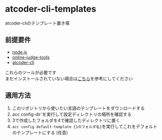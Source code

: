 # atcoder-cli-templates

atcoder-cliのテンプレート置き場

## 前提要件

- [node.js](https://nodejs.org/)
- [online-judge-tools](https://github.com/kmyk/online-judge-tools)
- [atcoder-cli](https://github.com/Tatamo/atcoder-cli)

これらのツールが必要です  
まだインストールされていない場合は[こちら](https://qiita.com/Adaachill/items/3d4ddad56c5c2cc372cd)を参考にしてください

## 適用方法

1. このリポジトリから使いたい言語のテンプレートをダウンロードする
2. acc config-dir`を実行して設定ディレクトリの場所を確認する
3. 3で作成したフォルダを4で確認したディレクトリに置く
4. `acc config default-template {1のフォルダ名}`を実行してこれをデフォルトのテンプレートにする (任意)